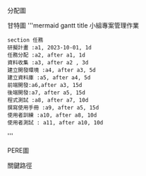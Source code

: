 分配圖

甘特圖
'''mermaid
gantt
    title 小組專案管理作業

    section 任務
    研擬計畫 :a1, 2023-10-01, 1d
    任務分配 :a2, after a1, 1d
    資料收集 :a3, after a2 , 3d
    建立開發環境 :a4, after a3, 5d
    建立資料庫 :a5, after a4, 5d
    前端開發:a6,after a3, 15d
    後端開發:a7, after a5, 15d
    程式測試 :a8, after a7, 10d
    撰寫使用手冊 :a9, after a5, 15d
    使用者訓練 :a10, after a8, 10d
    使用者測試 : a11, after a10, 10d
'''

PERE圖

關鍵路徑
